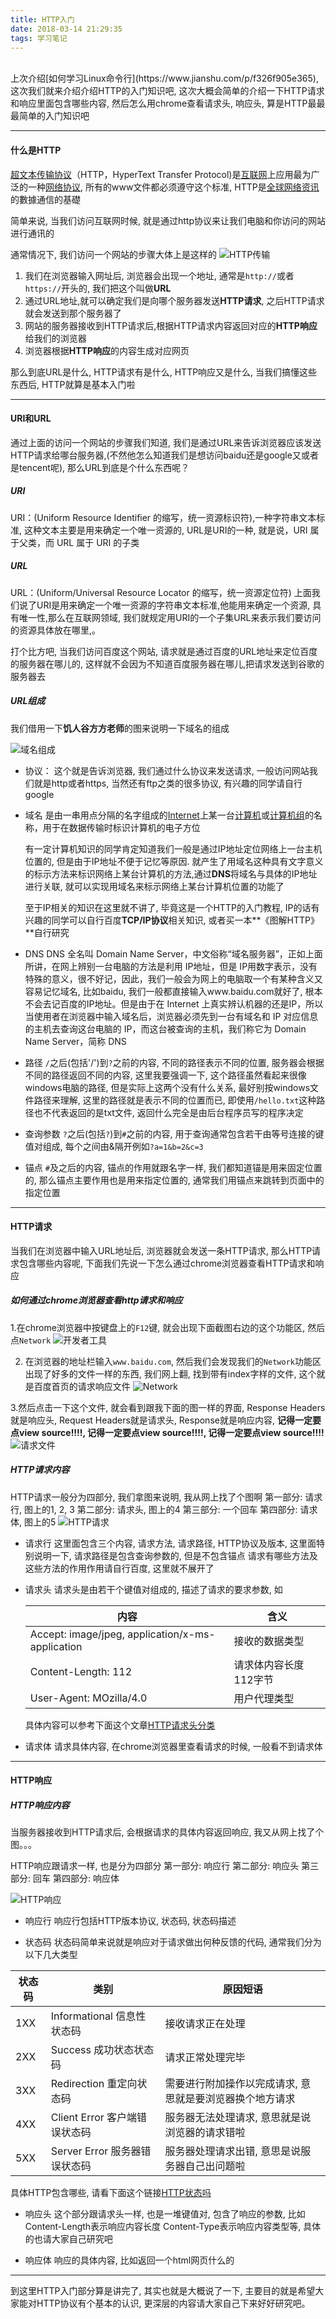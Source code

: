 ```yaml
---
title: HTTP入门
date: 2018-03-14 21:29:35
tags: 学习笔记
---
```

<br>
上次介绍[如何学习Linux命令行](https://www.jianshu.com/p/f326f905e365), 这次我们就来介绍介绍HTTP的入门知识吧, 这次大概会简单的介绍一下HTTP请求和响应里面包含哪些内容, 然后怎么用chrome查看请求头, 响应头, 算是HTTP最最最简单的入门知识吧

---------------------------------------------------
#### 什么是HTTP
[超文本传输协议](https://baike.baidu.com/item/%E8%B6%85%E6%96%87%E6%9C%AC%E4%BC%A0%E8%BE%93%E5%8D%8F%E8%AE%AE)（HTTP，HyperText Transfer Protocol)是[互联网](https://baike.baidu.com/item/%E4%BA%92%E8%81%94%E7%BD%91)上应用最为广泛的一种[网络协议](https://baike.baidu.com/item/%E7%BD%91%E7%BB%9C%E5%8D%8F%E8%AE%AE), 所有的www文件都必须遵守这个标准, HTTP是[全球网络资讯](https://zh.wikipedia.org/wiki/%E5%85%A8%E7%90%83%E8%B3%87%E8%A8%8A%E7%B6%B2 "全球資訊網")的數據通信的基礎

简单来说, 当我们访问互联网时候, 就是通过http协议来让我们电脑和你访问的网站进行通讯的

通常情况下, 我们访问一个网站的步骤大体上是这样的
![HTTP传输](https://upload-images.jianshu.io/upload_images/8412690-42d1b6c7acf59a7b.png?imageMogr2/auto-orient/strip%7CimageView2/2/w/1240)

1. 我们在浏览器输入网址后, 浏览器会出现一个地址, 通常是`http://`或者`https://`开头的, 我们把这个叫做**URL**
2. 通过URL地址,就可以确定我们是向哪个服务器发送**HTTP请求**, 之后HTTP请求就会发送到那个服务器了
3. 网站的服务器接收到HTTP请求后,根据HTTP请求内容返回对应的**HTTP响应**给我们的浏览器
4. 浏览器根据**HTTP响应**的内容生成对应网页

那么到底URL是什么, HTTP请求有是什么, HTTP响应又是什么, 当我们搞懂这些东西后, HTTP就算是基本入门啦

___________________________________
#### URI和URL
通过上面的访问一个网站的步骤我们知道, 我们是通过URL来告诉浏览器应该发送HTTP请求给哪台服务器,(不然他怎么知道我们是想访问baidu还是google又或者是tencent呢), 那么URL到底是个什么东西呢？
##### URI
URI：(Uniform Resource Identifier 的缩写，统一资源标识符),一种字符串文本标准, 这种文本主要是用来确定一个唯一资源的, URL是URI的一种, 就是说，URI 属于父类，而 URL 属于 URI 的子类

##### URL
URL：(Uniform/Universal Resource Locator 的缩写，统一资源定位符)
上面我们说了URI是用来确定一个唯一资源的字符串文本标准,他能用来确定一个资源, 具有唯一性,那么在互联网领域, 我们就规定用URI的一个子集URL来表示我们要访问的资源具体放在哪里,。

打个比方吧, 当我们访问百度这个网站, 请求就是通过百度的URL地址来定位百度的服务器在哪儿的, 这样就不会因为不知道百度服务器在哪儿,把请求发送到谷歌的服务器去

##### URL组成
我们借用一下**饥人谷方方老师**的图来说明一下域名的组成

![域名组成](https://upload-images.jianshu.io/upload_images/8412690-01ad6869027696c0.png?imageMogr2/auto-orient/strip%7CimageView2/2/w/1240)

+ 协议：
这个就是告诉浏览器, 我们通过什么协议来发送请求, 一般访问网站我们就是http或者https, 当然还有ftp之类的很多协议, 有兴趣的同学请自行google

+ 域名
是由一串用点分隔的名字组成的[Internet](https://baike.baidu.com/item/Internet)上某一台[计算机](https://baike.baidu.com/item/%E8%AE%A1%E7%AE%97%E6%9C%BA)或[计算机组](https://baike.baidu.com/item/%E8%AE%A1%E7%AE%97%E6%9C%BA%E7%BB%84)的名称，用于在数据传输时标识计算机的电子方位

   有一定计算机知识的同学肯定知道我们一般是通过IP地址定位网络上一台主机位置的, 但是由于IP地址不便于记忆等原因. 就产生了用域名这种具有文字意义的标示方法来标识网络上某台计算机的方法,通过**DNS**将域名与具体的IP地址进行关联, 就可以实现用域名来标示网络上某台计算机位置的功能了

   至于IP相关的知识在这里就不讲了, 毕竟这是一个HTTP的入门教程, IP的话有兴趣的同学可以自行百度**TCP/IP协议**相关知识, 或者买一本**《图解HTTP》**自行研究

+ DNS
DNS 全名叫 Domain Name Server，中文俗称“域名服务器”，正如上面所讲，在网上辨别一台电脑的方法是利用 IP地址，但是 IP用数字表示，没有特殊的意义，很不好记，因此，我们一般会为网上的电脑取一个有某种含义又容易记忆域名, 比如baidu, 我们一般都直接输入www.baidu.com就好了, 根本不会去记百度的IP地址。但是由于在 Internet 上真实辨认机器的还是IP，所以当使用者在浏览器中输入域名后，浏览器必须先到一台有域名和 IP 对应信息的主机去查询这台电脑的 IP，而这台被查询的主机，我们称它为 Domain Name Server，简称 DNS

+ 路径
`/`之后(包括'/')到`?`之前的内容, 不同的路径表示不同的位置, 服务器会根据不同的路径返回不同的内容, 这里我要强调一下, 这个路径虽然看起来很像windows电脑的路径, 但是实际上这两个没有什么关系, 最好别按windows文件路径来理解, 这里的路径就是表示不同的位置而已, 即使用`/hello.txt`这种路径也不代表返回的是txt文件, 返回什么完全是由后台程序员写的程序决定

+ 查询参数
`?`之后(包括`?`)到`#`之前的内容, 用于查询通常包含若干由等号连接的键值对组成, 每个之间由&隔开例如`?a=1&b=2&c=3`

+ 锚点
`#`及之后的内容, 锚点的作用就跟名字一样, 我们都知道锚是用来固定位置的, 那么锚点主要作用也是用来指定位置的, 通常我们用锚点来跳转到页面中的指定位置

---------------------------------

#### HTTP请求
当我们在浏览器中输入URL地址后, 浏览器就会发送一条HTTP请求, 那么HTTP请求包含哪些内容呢, 下面我们先说一下怎么通过chrome浏览器查看HTTP请求和响应

##### 如何通过chrome浏览器查看http请求和响应

1.在chrome浏览器中按键盘上的`F12`键, 就会出现下面截图右边的这个功能区, 然后点`Network`
![开发者工具](https://upload-images.jianshu.io/upload_images/8412690-859c5cadcda245f2.png?imageMogr2/auto-orient/strip%7CimageView2/2/w/1240)

2. 在浏览器的地址栏输入`www.baidu.com`, 然后我们会发现我们的`Network`功能区出现了好多的文件一样的东西, 我们网上翻, 找到带有index字样的文件, 这个就是百度首页的请求响应文件
![Network](https://upload-images.jianshu.io/upload_images/8412690-d119ed9b32a892af.png?imageMogr2/auto-orient/strip%7CimageView2/2/w/1240)

3.然后点击一下这个文件, 就会看到跟我下面的图一样的界面, Response Headers就是响应头, Request Headers就是请求头, Response就是响应内容, **记得一定要点view source!!!!, 记得一定要点view source!!!!, 记得一定要点view source!!!!**
![请求文件](https://upload-images.jianshu.io/upload_images/8412690-10b422b6de07393a.png?imageMogr2/auto-orient/strip%7CimageView2/2/w/1240)

##### HTTP请求内容
HTTP请求一般分为四部分, 我们拿图来说明, 我从网上找了个图啊
第一部分: 请求行, 图上的1, 2, 3
第二部分: 请求头, 图上的4
第三部分: 一个回车
第四部分: 请求体, 图上的5
![HTTP请求](https://upload-images.jianshu.io/upload_images/8412690-504cb7494c12995b.png?imageMogr2/auto-orient/strip%7CimageView2/2/w/1240)

+ 请求行
这里面包含三个内容, 请求方法, 请求路径, HTTP协议及版本, 这里面特别说明一下, 请求路径是包含查询参数的, 但是不包含锚点
请求有哪些方法及这些方法的作用作用请自行百度, 这里就不展开了

+ 请求头
请求头是由若干个键值对组成的, 描述了请求的要求参数, 如

    内容|含义
    -|-
    Accept: image/jpeg, application/x-ms-application|接收的数据类型
    Content-Length: 112|请求体内容长度112字节
   User-Agent: MOzilla/4.0| 用户代理类型

  具体内容可以参考下面这个文章[HTTP请求头分类](http://blog.csdn.net/wkl305268748/article/details/78577785)

+ 请求体
请求具体内容, 在chrome浏览器里查看请求的时候, 一般看不到请求体

----------

#### HTTP响应

##### HTTP响应内容
当服务器接收到HTTP请求后, 会根据请求的具体内容返回响应, 我又从网上找了个图。。。

HTTP响应跟请求一样, 也是分为四部分
第一部分: 响应行
第二部分: 响应头
第三部分: 回车
第四部分: 响应体

![HTTP响应](https://upload-images.jianshu.io/upload_images/8412690-8f1955ad1ae3129d.png?imageMogr2/auto-orient/strip%7CimageView2/2/w/1240)

+ 响应行
响应行包括HTTP版本协议, 状态码, 状态码描述

+ 状态码
状态码简单来说就是响应对于请求做出何种反馈的代码, 通常我们分为以下几大类型

状态码|类别|原因短语
-|-|-
1XX|Informational 信息性状态码|接收请求正在处理
2XX|Success 成功状态状态码|请求正常处理完毕
3XX|Redirection 重定向状态码|需要进行附加操作以完成请求, 意思就是要浏览器换个地方请求
4XX|Client Error 客户端错误状态码|服务器无法处理请求, 意思就是说浏览器的请求错啦
5XX|Server Error 服务器错误状态码|服务器处理请求出错, 意思是说服务器自己出问题啦
具体HTTP包含哪些, 请看下面这个链接[HTTP状态吗](https://zh.wikipedia.org/wiki/HTTP状态码)

+ 响应头
这个部分跟请求头一样, 也是一堆键值对, 包含了响应的参数, 比如Content-Length表示响应内容长度
Content-Type表示响应内容类型等, 具体的也请大家自己研究吧

+ 响应体
响应的具体内容, 比如返回一个html网页什么的

---------------
到这里HTTP入门部分算是讲完了, 其实也就是大概说了一下, 主要目的就是希望大家能对HTTP协议有个基本的认识, 更深层的内容请大家自己下来好好研究吧。
